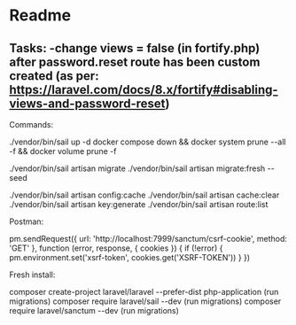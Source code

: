 # Readme





Tasks:
-change views = false (in fortify.php) after password.reset route has been custom created (as per: https://laravel.com/docs/8.x/fortify#disabling-views-and-password-reset)
-




Commands:

./vendor/bin/sail up -d
docker compose down && docker system prune --all -f && docker volume prune -f

./vendor/bin/sail artisan migrate
./vendor/bin/sail artisan migrate:fresh --seed

./vendor/bin/sail artisan config:cache
./vendor/bin/sail artisan cache:clear
./vendor/bin/sail artisan key:generate
./vendor/bin/sail artisan route:list





Postman: 

pm.sendRequest({
    url: 'http://localhost:7999/sanctum/csrf-cookie',
    method: 'GET'
}, function (error, response, { cookies }) {
    if (!error) {
        pm.environment.set('xsrf-token', cookies.get('XSRF-TOKEN'))
    }
})





Fresh install:

composer create-project laravel/laravel --prefer-dist php-application
(run migrations)
composer require laravel/sail --dev
(run migrations)
composer require laravel/sanctum --dev
(run migrations)